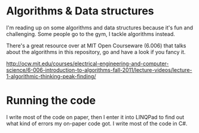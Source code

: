 Algorithms &amp; Data structures
==========

I'm reading up on some algorithms and data structures because it's fun and challenging. Some people go to the gym, I tackle algorithms instead.

There's a great resource over at MIT Open Courseware (6.006) that talks about the algorithms in this repository, go and have a look if you fancy it.

http://ocw.mit.edu/courses/electrical-engineering-and-computer-science/6-006-introduction-to-algorithms-fall-2011/lecture-videos/lecture-1-algorithmic-thinking-peak-finding/


# Running the code
I write most of the code on paper, then I enter it into LINQPad to find out what kind of errors my on-paper code got. I write most of the code in C#.